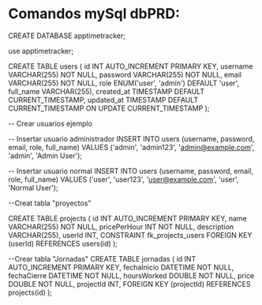 # Comandos mySql dbPRD:

CREATE DATABASE apptimetracker;

use apptimetracker;

CREATE TABLE users (
id INT AUTO_INCREMENT PRIMARY KEY,
username VARCHAR(255) NOT NULL,
password VARCHAR(255) NOT NULL,
email VARCHAR(255) NOT NULL,
role ENUM('user', 'admin') DEFAULT 'user',
full_name VARCHAR(255),
created_at TIMESTAMP DEFAULT CURRENT_TIMESTAMP,
updated_at TIMESTAMP DEFAULT CURRENT_TIMESTAMP ON UPDATE CURRENT_TIMESTAMP
);

-- Crear usuarios ejemplo

-- Insertar usuario administrador
INSERT INTO users (username, password, email, role, full_name)
VALUES ('admin', 'admin123', 'admin@example.com', 'admin', 'Admin User');

-- Insertar usuario normal
INSERT INTO users (username, password, email, role, full_name)
VALUES ('user', 'user123', 'user@example.com', 'user', 'Normal User');

--Creat tabla "proyectos"

CREATE TABLE projects (
id INT AUTO_INCREMENT PRIMARY KEY,
name VARCHAR(255) NOT NULL,
pricePerHour INT NOT NULL,
description VARCHAR(255),
userId INT,
CONSTRAINT fk_projects_users
FOREIGN KEY (userId)
REFERENCES users(id)
);

--Crear tabla "Jornadas"
CREATE TABLE jornadas (
id INT AUTO_INCREMENT PRIMARY KEY,
fechaInicio DATETIME NOT NULL,
fechaCierre DATETIME NOT NULL,
hoursWorked DOUBLE NOT NULL,
price DOUBLE NOT NULL,
projectId INT,
FOREIGN KEY (projectId) REFERENCES projects(id)
);
